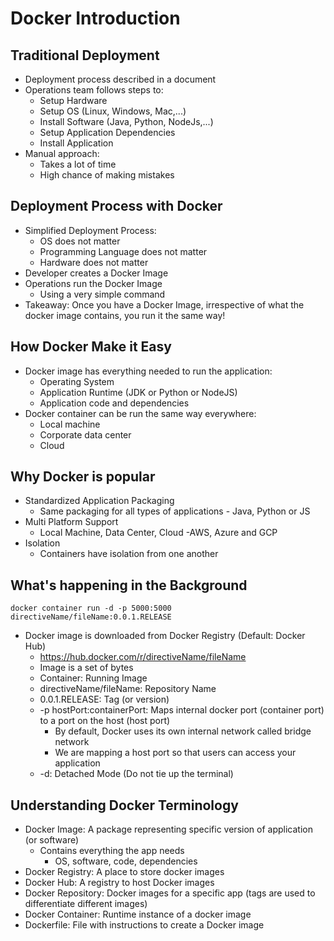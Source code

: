 # Docker Introduction

## Traditional Deployment
  * Deployment process described in a document
  * Operations team follows steps to:
    * Setup Hardware
    * Setup OS (Linux, Windows, Mac,...)
    * Install Software (Java, Python, NodeJs,...)
    * Setup Application Dependencies
    * Install Application
  * Manual approach:
    * Takes a lot of time
    * High chance of making mistakes

## Deployment Process with Docker
  * Simplified Deployment Process:
    * OS does not matter
    * Programming Language does not matter
    * Hardware does not matter
  * Developer creates a Docker Image
  * Operations run the Docker Image
    * Using a very simple command
  * Takeaway: Once you have a Docker Image, irrespective of what the docker image contains, you run it the same way!
  
## How Docker Make it Easy
  * Docker image has everything needed to run the application:
    * Operating System
    * Application Runtime (JDK or Python or NodeJS)
    * Application code and dependencies
  * Docker container can be run the same way everywhere:
    * Local machine
    * Corporate data center
    * Cloud

## Why Docker is popular
  * Standardized Application Packaging
    * Same packaging for all types of applications - Java, Python or JS
  * Multi Platform Support 
    * Local Machine, Data Center, Cloud -AWS, Azure and GCP
  * Isolation
    * Containers have isolation from one another

## What's happening in the Background
 `docker container run -d -p 5000:5000 directiveName/fileName:0.0.1.RELEASE`
 * Docker image is downloaded from Docker Registry (Default: Docker Hub)
   * https://hub.docker.com/r/directiveName/fileName
   * Image is a set of bytes
   * Container: Running Image
   * directiveName/fileName: Repository Name
   * 0.0.1.RELEASE: Tag (or version)
   * -p hostPort:containerPort: Maps internal docker port (container port) to a port on the host (host port)
     * By default, Docker uses its own internal network called bridge network
     * We are mapping a host port so that users can access your application
   * -d: Detached Mode (Do not tie up the terminal)

## Understanding Docker Terminology
  * Docker Image: A package representing specific version of application (or software)
    * Contains everything the app needs
      * OS, software, code, dependencies
  * Docker Registry: A place to store docker images
  * Docker Hub: A registry to host Docker images
  * Docker Repository: Docker images for a specific app (tags are used to differentiate different images)
  * Docker Container: Runtime instance of a docker image
  * Dockerfile: File with instructions to create a Docker image